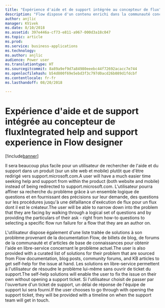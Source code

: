 ```yaml
---
title: "Expérience d'aide et de support intégrée au concepteur de flux"
description: "Flow dispose d'un contenu enrichi dans la communauté concernant la résolution des problèmes de flux. Une nouvelle expérience de support facilitera la recherche de solutions en ligne, sans devoir ouvrir un ticket de support."
author: anjlic
manager: KVivek
ms.date: 8/10/2018
ms.assetid: 397e446a-cf73-e811-a967-000d3a18c047
ms.topic: article
ms.prod: 
ms.service: business-applications
ms.technology: 
ms.author: anjlic
audience: Power user
ms.translationtype: HT
ms.sourcegitcommit: 8a89a9ef9d7a84980eeebc44f72692acacc7e744
ms.openlocfilehash: b54d800f69e5ebd3f3c797d0acd26b089d1fdcbf
ms.contentlocale: fr-fr
ms.lasthandoff: 08/20/2018

---
```

# <a name="integrated-help-and-support-experience-in-flow-designer"></a><span data-ttu-id="eb94d-103">Expérience d'aide et de support intégrée au concepteur de flux</span><span class="sxs-lookup"><span data-stu-id="eb94d-103">Integrated help and support experience in Flow designer</span></span>


[!include[banner](../../includes/banner.md)]

<span data-ttu-id="eb94d-104">Il sera beaucoup plus facile pour un utilisateur de rechercher de l'aide et du support dans un produit (sur un site web et mobile) plutôt que d'être redirigé vers support.microsoft.com.</span><span class="sxs-lookup"><span data-stu-id="eb94d-104">A user will have a much easier time seeking help and support from within the product (both website and mobile) instead of being redirected to support.microsoft.com.</span></span> <span data-ttu-id="eb94d-105">L'utilisateur pourra affiner sa recherche du problème grâce à un ensemble logique de questions et en fournissant des précisions sur leur demande, des questions sur les procédures jusqu'à une défaillance d'exécution de flux pour un flux dont il est le créateur.</span><span class="sxs-lookup"><span data-stu-id="eb94d-105">The user will be able to narrow down into the problem that they are facing by walking through a logical set of questions and by providing the particulars of their ask - right from how-to questions to selecting a specific flow run failure for a flow that they are an author on.</span></span> 

<span data-ttu-id="eb94d-106">L'utilisateur dispose également d'une liste traitée de solutions à son problème provenant de la documentation Flow, de billets de blog, de forums de la communauté et d'articles de base de connaissances pour obtenir l'aide en libre-service concernant le problème actuel.</span><span class="sxs-lookup"><span data-stu-id="eb94d-106">The user is also provided with a curated list of solutions for their problem that are sourced from Flow documentation, blog posts, community forums, and KB articles to get self-help for the issue at hand.</span></span> <span data-ttu-id="eb94d-107">Les solutions en libre-service permettent à l'utilisateur de résoudre le problème lui-même sans ouvrir de ticket du support.</span><span class="sxs-lookup"><span data-stu-id="eb94d-107">The self-help solutions will enable the user to fix the issue on their own without opening a support ticket.</span></span> <span data-ttu-id="eb94d-108">Si l'utilisateur choisit de passer par l'ouverture d'un ticket de support, un délai de réponse de l'équipe de support lui sera fourni.</span><span class="sxs-lookup"><span data-stu-id="eb94d-108">If the user chooses to go through with opening the support ticket, they will be provided with a timeline on when the support team will get in touch.</span></span> 


